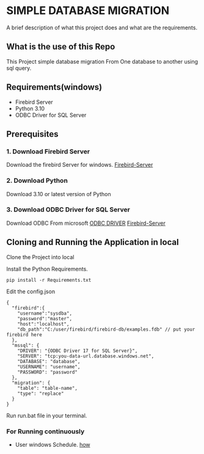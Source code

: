 
# SIMPLE DATABASE MIGRATION

A brief description of what this project does and what are the requirements.


## What is the use of this Repo
This Project simple database migration From One database to another using sql query.


## Requirements(windows)
- Firebird Server
- Python 3.10
- ODBC Driver for SQL Server

## Prerequisites
 ### 1. Download Firebird Server
 Download the firebird Server for windows.
[Firebird-Server](https://firebirdsql.org/en/firebird-3-0-7/#Win64)
 ### 2. Download Python
 Download 3.10 or latest version of Python
 ### 3. Download ODBC Driver for SQL Server
 Download ODBC From microsoft [ODBC DRIVER](https://docs.microsoft.com/en-us/sql/connect/odbc/download-odbc-driver-for-sql-server?view=sql-server-ver15)
 [Firebird-Server](https://firebirdsql.org/en/firebird-3-0-7/#Win64)
 ## Cloning and Running the Application in local

 Clone the Project into local

 Install the Python Requirements.

 ```
 pip install -r Requirements.txt

 ```
Edit the config.json

```
{
  "firebird":{
    "username":"sysdba",
    "password":"master",
    "host":"localhost",
    "db_path":"C:/user/firebird/firebird-db/examples.fdb" // put your firebird here
  },
  "mssql": {
    "DRIVER": "{ODBC Driver 17 for SQL Server}",
    "SERVER": "tcp:you-data-url.database.windows.net",
    "DATABASE": "database",
    "USERNAME": "username",
    "PASSWORD": "password"
  },
  "migration": {
    "table": "table-name",
    "type": "replace"
  }
}
```
Run run.bat file in your terminal.

### For Running continuously 
- User windows Schedule. [how](https://www.geeksforgeeks.org/schedule-a-python-script-to-run-daily/) 


